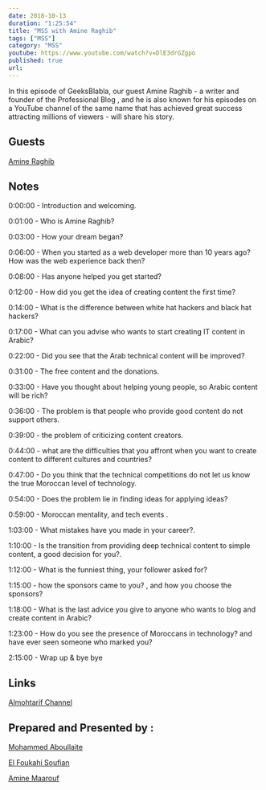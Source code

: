 ```yaml
---
date: 2018-10-13
duration: "1:25:54"
title: "MSS with Amine Raghib"
tags: ["MSS"]
category: "MSS"
youtube: https://www.youtube.com/watch?v=DlE3drGZgpo
published: true
url:
---
```


In this episode of GeeksBlabla, our guest Amine Raghib - a writer and founder of the Professional Blog , and he is also known for his episodes on a YouTube channel of the same name that has achieved great success attracting millions of viewers - will share his story.

## Guests

[Amine Raghib](https://www.facebook.com/raghiblog/)

## Notes

0:00:00 - Introduction and welcoming.

0:01:00 - Who is Amine Raghib?

0:03:00 - How your dream began?

0:06:00 - When you started as a web developer more than 10 years ago? How was the web experience back then?

0:08:00 - Has anyone helped you get started?

0:12:00 - How did you get the idea of ​​creating content the first time?

0:14:00 - What is the difference between white hat hackers and black hat hackers?

0:17:00 - What can you advise who wants to start creating IT content in Arabic?

0:22:00 - Did you see that the Arab technical content will be improved?

0:31:00 - The free content and the donations.

0:33:00 - Have you thought about helping young people, so Arabic content will be rich?

0:36:00 - The problem is that people who provide good content do not support others.

0:39:00 - the problem of criticizing content creators.

0:44:00 - what are the difficulties that you affront when you want to create content to different cultures and countries?

0:47:00 - Do you think that the technical competitions do not let us know the true Moroccan level of technology.

0:54:00 - Does the problem lie in finding ideas for applying ideas?

0:59:00 - Moroccan mentality, and tech events .

1:03:00 - What mistakes have you made in your career?.

1:10:00 - Is the transition from providing deep technical content to simple content, a good decision for you?.

1:12:00 - What is the funniest thing, your follower asked for?

1:15:00 - how the sponsors came to you? , and how you choose the sponsors?

1:18:00 - What is the last advice you give to anyone who wants to blog and create content in Arabic?

1:23:00 - How do you see the presence of Moroccans in technology? and have ever seen someone who marked you?

2:15:00 - Wrap up & bye bye

## Links

[Almohtarif Channel](https://www.youtube.com/channel/UCO58fldVogtwlz7c2PTeWrg)

## Prepared and Presented by :

[Mohammed Aboullaite](https://twitter.com/laytoun)

[El Foukahi Soufian](https://twitter.com/soufianelf/)

[Amine Maarouf](https://web.facebook.com/amiiiinema)
